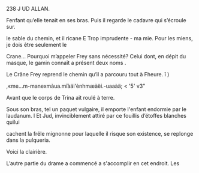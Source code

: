  

238 J UD ALLAN.

   

Fenfant qu’elle tenait en ses bras. Puis il regarde le cadavre qui s’écroule sur.

le sable du chemin, et il ricane E
Trop imprudente - ma mie. Pour les miens, je dois être seulement le

Crane... Pourquoi m’appeler Frey sans nécessité?
Celui dont, en dépit du masque, le gamin connaît a présent deux noms .

Le Crâne Frey reprend le chemin qu’il a parcouru tout à Fheure.
î )

,«me...m-manexmàua.mïàäi'ènhmæàëi.-uaaàä; < '5'  v3”

Avant que le corps de Trina ait roulé à terre. 

Sous son bras, tel un paquet vulgaire, il emporte l'enfant endormie par le
laudanum. l
Et Jud, invinciblement attiré par ce fouillis d’étoffes blanches quilui

cachent la frêle mignonne pour laquelle il risque son existence, se replonge
dans la pulqueria.

Voici la clairière.

L’autre partie du drame a commencé a s'accomplir en cet endroit. Les

 

